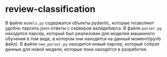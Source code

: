 # review-classification
В файле `models.py` содержатся объекты pydantic, которые позволяют удобно парсить json-ответы с серверов валйдебирса. В файле `parser.py` находится парсер, который был реализован для моделей машинного обучения в том виде, в котором они находятся на данный момент(ipynb файл). В файле `new_parser.py` находится новый парсер, который собрал данные для новой модели, которые пока находятся в разработке.
